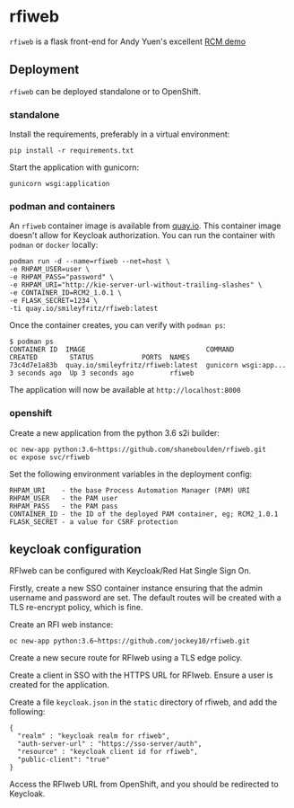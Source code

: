 # rfiweb

`rfiweb` is a flask front-end for Andy Yuen's excellent [RCM demo](https://github.com/AndyYuen/rcm2)

## Deployment

`rfiweb` can be deployed standalone or to OpenShift.

### standalone

Install the requirements, preferably in a virtual environment:
```
pip install -r requirements.txt
```
Start the application with gunicorn:
```
gunicorn wsgi:application
```

### podman and containers

An `rfiweb` container image is available from [quay.io](https://quay.io/smileyfritz/rfiweb). This container image doesn't allow for Keycloak authorization. You can run the container with `podman` or `docker` locally:
```
podman run -d --name=rfiweb --net=host \
-e RHPAM_USER=user \
-e RHPAM_PASS="password" \
-e RHPAM_URI="http://kie-server-url-without-trailing-slashes" \
-e CONTAINER_ID=RCM2_1.0.1 \
-e FLASK_SECRET=1234 \
-ti quay.io/smileyfritz/rfiweb:latest
```
Once the container creates, you can verify with `podman ps`:
```
$ podman ps
CONTAINER ID  IMAGE                              COMMAND               CREATED        STATUS            PORTS  NAMES
73c4d7e1a83b  quay.io/smileyfritz/rfiweb:latest  gunicorn wsgi:app...  3 seconds ago  Up 3 seconds ago         rfiweb
```
The application will now be available at `http://localhost:8000`

### openshift

Create a new application from the python 3.6 s2i builder:
```
oc new-app python:3.6~https://github.com/shaneboulden/rfiweb.git
oc expose svc/rfiweb
```
Set the following environment variables in the deployment config:
```
RHPAM_URI    - the base Process Automation Manager (PAM) URI
RHPAM_USER   - the PAM user
RHPAM_PASS   - the PAM pass
CONTAINER_ID - the ID of the deployed PAM container, eg; RCM2_1.0.1
FLASK_SECRET - a value for CSRF protection
```

## keycloak configuration

RFIweb can be configured with Keycloak/Red Hat Single Sign On.

Firstly, create a new SSO container instance ensuring that the admin username and password are set. The default routes will be created with a TLS re-encrypt policy, which is fine.

Create an RFI web instance:
```
oc new-app python:3.6~https://github.com/jockey10/rfiweb.git
``` 
Create a new secure route for RFIweb using a TLS edge policy.

Create a client in SSO with the HTTPS URL for RFIweb. Ensure a user is created for the application.

Create a file `keycloak.json` in the `static` directory of rfiweb, and add the following:
```
{
  "realm" : "keycloak realm for rfiweb",
  "auth-server-url" : "https://sso-server/auth",
  "resource" : "keycloak client id for rfiweb",
  "public-client": "true"
}
```
Access the RFIweb URL from OpenShift, and you should be redirected to Keycloak.
